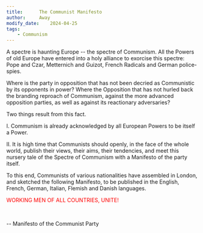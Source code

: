 ```yaml
---
title:      The Communist Manifesto
author:     Away
modify_date:    2024-04-25
tags:
    - Communism
---
```


A spectre is haunting Europe -- the spectre of Communism. All the Powers of old Europe have entered into a holy
alliance to exorcise this spectre: Pope and Czar, Metternich and Guizot, French Radicals and German
police-spies.  
  
Where is the party in opposition that has not been decried as Communistic by its opponents in power? Where the
Opposition that has not hurled back the branding reproach of Communism, against the more advanced opposition
parties, as well as against its reactionary adversaries?

Two things result from this fact.

I. Communism is already acknowledged by all European Powers to be itself a Power.

II. It is high time that Communists should openly, in the face of the whole world, publish their views, their
aims, their tendencies, and meet this nursery tale of the Spectre of Communism with a Manifesto of the party
itself.

To this end, Communists of various nationalities have assembled in London, and sketched the following Manifesto,
to be published in the English, French, German, Italian, Flemish and Danish languages.  
    <p text-align="center" style="color:#FF0000">
        WORKING MEN OF ALL COUNTRIES, UNITE!
    </p>  
    <p text-align="right">
        -- Manifesto of the Communist Party
    <p>
